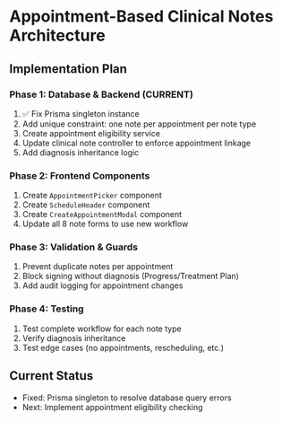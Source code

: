 # Appointment-Based Clinical Notes Architecture

## Implementation Plan

### Phase 1: Database & Backend (CURRENT)
1. ✅ Fix Prisma singleton instance
2. Add unique constraint: one note per appointment per note type
3. Create appointment eligibility service
4. Update clinical note controller to enforce appointment linkage
5. Add diagnosis inheritance logic

### Phase 2: Frontend Components
1. Create `AppointmentPicker` component
2. Create `ScheduleHeader` component
3. Create `CreateAppointmentModal` component
4. Update all 8 note forms to use new workflow

### Phase 3: Validation & Guards
1. Prevent duplicate notes per appointment
2. Block signing without diagnosis (Progress/Treatment Plan)
3. Add audit logging for appointment changes

### Phase 4: Testing
1. Test complete workflow for each note type
2. Verify diagnosis inheritance
3. Test edge cases (no appointments, rescheduling, etc.)

## Current Status
- Fixed: Prisma singleton to resolve database query errors
- Next: Implement appointment eligibility checking
